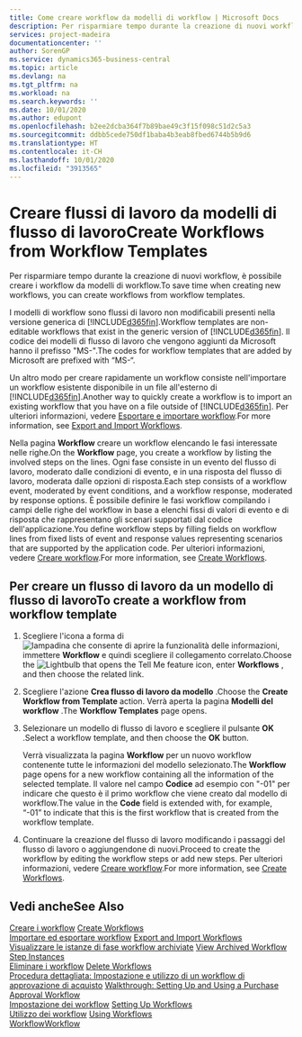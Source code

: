 ```yaml
---
title: Come creare workflow da modelli di workflow | Microsoft Docs
description: Per risparmiare tempo durante la creazione di nuovi workflow, è possibile creare i workflow da modelli di workflow.
services: project-madeira
documentationcenter: ''
author: SorenGP
ms.service: dynamics365-business-central
ms.topic: article
ms.devlang: na
ms.tgt_pltfrm: na
ms.workload: na
ms.search.keywords: ''
ms.date: 10/01/2020
ms.author: edupont
ms.openlocfilehash: b2ee2dcba364f7b89bae49c3f15f098c51d2c5a3
ms.sourcegitcommit: ddbb5cede750df1baba4b3eab8fbed6744b5b9d6
ms.translationtype: HT
ms.contentlocale: it-CH
ms.lasthandoff: 10/01/2020
ms.locfileid: "3913565"
---
```

# <a name="create-workflows-from-workflow-templates"></a><span data-ttu-id="931d3-103">Creare flussi di lavoro da modelli di flusso di lavoro</span><span class="sxs-lookup"><span data-stu-id="931d3-103">Create Workflows from Workflow Templates</span></span>
<span data-ttu-id="931d3-104">Per risparmiare tempo durante la creazione di nuovi workflow, è possibile creare i workflow da modelli di workflow.</span><span class="sxs-lookup"><span data-stu-id="931d3-104">To save time when creating new workflows, you can create workflows from workflow templates.</span></span>  

 <span data-ttu-id="931d3-105">I modelli di workflow sono flussi di lavoro non modificabili presenti nella versione generica di [!INCLUDE[d365fin](includes/d365fin_md.md)].</span><span class="sxs-lookup"><span data-stu-id="931d3-105">Workflow templates are non-editable workflows that exist in the generic version of [!INCLUDE[d365fin](includes/d365fin_md.md)].</span></span> <span data-ttu-id="931d3-106">Il codice dei modelli di flusso di lavoro che vengono aggiunti da Microsoft hanno il prefisso "MS-".</span><span class="sxs-lookup"><span data-stu-id="931d3-106">The codes for workflow templates that are added by Microsoft are prefixed with “MS-“.</span></span>  

 <span data-ttu-id="931d3-107">Un altro modo per creare rapidamente un workflow consiste nell'importare un workflow esistente disponibile in un file all'esterno di [!INCLUDE[d365fin](includes/d365fin_md.md)].</span><span class="sxs-lookup"><span data-stu-id="931d3-107">Another way to quickly create a workflow is to import an existing workflow that you have on a file outside of [!INCLUDE[d365fin](includes/d365fin_md.md)].</span></span> <span data-ttu-id="931d3-108">Per ulteriori informazioni, vedere [Esportare e importare workflow](across-how-to-export-and-import-workflows.md).</span><span class="sxs-lookup"><span data-stu-id="931d3-108">For more information, see [Export and Import Workflows](across-how-to-export-and-import-workflows.md).</span></span>  

<span data-ttu-id="931d3-109">Nella pagina **Workflow** creare un workflow elencando le fasi interessate nelle righe.</span><span class="sxs-lookup"><span data-stu-id="931d3-109">On the **Workflow** page, you create a workflow by listing the involved steps on the lines.</span></span> <span data-ttu-id="931d3-110">Ogni fase consiste in un evento del flusso di lavoro, moderato dalle condizioni di evento, e in una risposta del flusso di lavoro, moderata dalle opzioni di risposta.</span><span class="sxs-lookup"><span data-stu-id="931d3-110">Each step consists of a workflow event, moderated by event conditions, and a workflow response, moderated by response options.</span></span> <span data-ttu-id="931d3-111">È possibile definire le fasi workflow compilando i campi delle righe del workflow in base a elenchi fissi di valori di evento e di risposta che rappresentano gli scenari supportati dal codice dell'applicazione.</span><span class="sxs-lookup"><span data-stu-id="931d3-111">You define workflow steps by filling fields on workflow lines from fixed lists of event and response values representing scenarios that are supported by the application code.</span></span> <span data-ttu-id="931d3-112">Per ulteriori informazioni, vedere [Creare workflow](across-how-to-create-workflows.md).</span><span class="sxs-lookup"><span data-stu-id="931d3-112">For more information, see [Create Workflows](across-how-to-create-workflows.md).</span></span>  

## <a name="to-create-a-workflow-from-workflow-template"></a><span data-ttu-id="931d3-113">Per creare un flusso di lavoro da un modello di flusso di lavoro</span><span class="sxs-lookup"><span data-stu-id="931d3-113">To create a workflow from workflow template</span></span>  
1.  <span data-ttu-id="931d3-114">Scegliere l'icona a forma di ![lampadina che consente di aprire la funzionalità delle informazioni](media/ui-search/search_small.png "Informazioni sull'operazione che si desidera eseguire"), immettere **Workflow** e quindi scegliere il collegamento correlato.</span><span class="sxs-lookup"><span data-stu-id="931d3-114">Choose the ![Lightbulb that opens the Tell Me feature](media/ui-search/search_small.png "Tell me what you want to do") icon, enter **Workflows** , and then choose the related link.</span></span>  
2.  <span data-ttu-id="931d3-115">Scegliere l'azione **Crea flusso di lavoro da modello** .</span><span class="sxs-lookup"><span data-stu-id="931d3-115">Choose the **Create Workflow from Template** action.</span></span> <span data-ttu-id="931d3-116">Verrà aperta la pagina **Modelli del workflow** .</span><span class="sxs-lookup"><span data-stu-id="931d3-116">The **Workflow Templates** page opens.</span></span>  
3.  <span data-ttu-id="931d3-117">Selezionare un modello di flusso di lavoro e scegliere il pulsante **OK** .</span><span class="sxs-lookup"><span data-stu-id="931d3-117">Select a workflow template, and then choose the **OK** button.</span></span>  

     <span data-ttu-id="931d3-118">Verrà visualizzata la pagina **Workflow** per un nuovo workflow contenente tutte le informazioni del modello selezionato.</span><span class="sxs-lookup"><span data-stu-id="931d3-118">The **Workflow** page opens for a new workflow containing all the information of the selected template.</span></span> <span data-ttu-id="931d3-119">Il valore nel campo **Codice** ad esempio con "-01" per indicare che questo è il primo workflow che viene creato dal modello di workflow.</span><span class="sxs-lookup"><span data-stu-id="931d3-119">The value in the **Code** field is extended with, for example, “-01” to indicate that this is the first workflow that is created from the workflow template.</span></span>  
4.  <span data-ttu-id="931d3-120">Continuare la creazione del flusso di lavoro modificando i passaggi del flusso di lavoro o aggiungendone di nuovi.</span><span class="sxs-lookup"><span data-stu-id="931d3-120">Proceed to create the workflow by editing the workflow steps or add new steps.</span></span> <span data-ttu-id="931d3-121">Per ulteriori informazioni, vedere [Creare workflow](across-how-to-create-workflows.md).</span><span class="sxs-lookup"><span data-stu-id="931d3-121">For more information, see [Create Workflows](across-how-to-create-workflows.md).</span></span>  

## <a name="see-also"></a><span data-ttu-id="931d3-122">Vedi anche</span><span class="sxs-lookup"><span data-stu-id="931d3-122">See Also</span></span>  
 <span data-ttu-id="931d3-123">[Creare i workflow](across-how-to-create-workflows.md) </span><span class="sxs-lookup"><span data-stu-id="931d3-123">[Create Workflows](across-how-to-create-workflows.md) </span></span>  
 <span data-ttu-id="931d3-124">[Importare ed esportare workflow](across-how-to-export-and-import-workflows.md) </span><span class="sxs-lookup"><span data-stu-id="931d3-124">[Export and Import Workflows](across-how-to-export-and-import-workflows.md) </span></span>  
 <span data-ttu-id="931d3-125">[Visualizzare le istanze di fase workflow archiviate](across-how-to-view-archived-workflow-step-instances.md) </span><span class="sxs-lookup"><span data-stu-id="931d3-125">[View Archived Workflow Step Instances](across-how-to-view-archived-workflow-step-instances.md) </span></span>  
 <span data-ttu-id="931d3-126">[Eliminare i workflow](across-how-to-delete-workflows.md) </span><span class="sxs-lookup"><span data-stu-id="931d3-126">[Delete Workflows](across-how-to-delete-workflows.md) </span></span>  
 <span data-ttu-id="931d3-127">[Procedura dettagliata: Impostazione e utilizzo di un workflow di approvazione di acquisto](walkthrough-setting-up-and-using-a-purchase-approval-workflow.md) </span><span class="sxs-lookup"><span data-stu-id="931d3-127">[Walkthrough: Setting Up and Using a Purchase Approval Workflow](walkthrough-setting-up-and-using-a-purchase-approval-workflow.md) </span></span>  
 <span data-ttu-id="931d3-128">[Impostazione dei workflow](across-set-up-workflows.md) </span><span class="sxs-lookup"><span data-stu-id="931d3-128">[Setting Up Workflows](across-set-up-workflows.md) </span></span>  
 <span data-ttu-id="931d3-129">[Utilizzo dei workflow](across-use-workflows.md) </span><span class="sxs-lookup"><span data-stu-id="931d3-129">[Using Workflows](across-use-workflows.md) </span></span>  
 [<span data-ttu-id="931d3-130">Workflow</span><span class="sxs-lookup"><span data-stu-id="931d3-130">Workflow</span></span>](across-workflow.md)   
